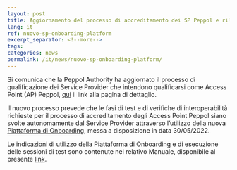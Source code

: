 ```yaml
---
layout: post
title: Aggiornamento del processo di accreditamento dei SP Peppol e rilascio Piattaforma di Onboarding per l’automazione della fase di test 
lang: it
ref: nuovo-sp-onboarding-platform
excerpt_separator: <!--more-->
tags:
categories: news
permalink: /it/news/nuovo-sp-onboarding-platform/
---
```

Si comunica che la Peppol Authority ha aggiornato il processo di qualificazione dei Service Provider che intendono qualificarsi come Access Point (AP) Peppol, [qui](https://peppol.agid.gov.it/it/qualificazione-ap-smp/) il link alla pagina di dettaglio.
 
Il nuovo processo prevede che le fasi di test e di verifiche di interoperabilità richieste per il processo di accreditamento degli Access Point Peppol siano svolte autonomamente dal Service Provider attraverso l’utilizzo della nuova <a href="https://peppol-onboarding.agid.gov.it/piattaforma-onboarding/" data-proofer-ignore>Piattaforma di Onboarding</a>, messa a disposizione in data 30/05/2022.
<!--more-->
Le indicazioni di utilizzo della Piattaforma di Onboarding e di esecuzione delle sessioni di test sono contenute nel relativo Manuale, disponibile al presente <a href="https://peppol-onboarding.agid.gov.it/manuale_utente/" data-proofer-ignore>link</a>.

